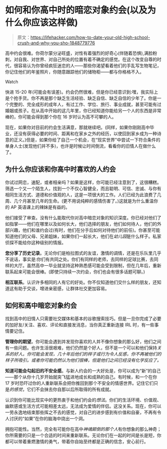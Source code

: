 # 如何和你高中时的暗恋对象约会(以及为什么你应该这样做)

> 原文：<https://lifehacker.com/how-to-date-your-old-high-school-crush-and-why-you-sho-1848779776>

高中约会很难。你荷尔蒙分泌旺盛，对性有着强烈的好奇心(伴随着恐惧),满脸粉刺，对自我、对世界、对自己所处的位置有着不确定的感觉。在这个改变自尊的时代，很容易认为你曾经疯狂迷恋的人——那些你渴望看着他们的手乱写生物笔记，你记住他们的年鉴照片，你随意跟踪他们的储物柜——都与你格格不入。

Watch

快进 15-20 年(可能会有误差)。约会仍然很难，但是你已经意识到:嘿，我实际上是个抢手货。你不再是那个缺乏生活经验、缺乏自信、缺乏自信的少年了。你是一个完整的、完全成形的成年人，有过工作、学位、旅行、事业成就，甚至可能有过婚姻或孩子。在从高中开始的这几年里，你已经知道你能给另一个人的东西是非常棒的，你可能会得到那个你在 16 岁时认为高不可攀的人。

现在，如果你对目前的约会生活满意，那就继续吧。(同样，如果你刚刚高中毕业，还没有获得必要的时间、距离和在家乡之外的经历，以使回到家乡成为一种诗意的正义。)但是，如果你给了自己一个机会，在“现实世界”中尝试一下符合条件的单身人士(发现他们并不多)，也许是时候让时间倒流，看看你的旧情人在做什么了。

## 为什么你应该和你高中时喜欢的人约会

你试过网恋，速配，或者相亲吗？如果是这样，你可能已经注意到了，这很糟糕。筛选一个又一个陌生人，找到一个不仅心智健全，而且聪明、可信、忠诚、与你有相同生活方式、道德和价值观的人，这是一项很大的工作。人们已经为此浪费了几周、几个月甚至几年的生命。(更不用说纯粹的感情伤害了。)这就是为什么重温你的 AP 英语课上的辣妹是有益的。

他们接受了审查。没有什么能取代你对高中暗恋对象的知识深度。你已经对他们了如指掌——他们在哪里以及如何长大，他们选择的朋友，他们如何待人，他们的外部兴趣，他们和谁约会过(有时，他们在分手后如何对待他们的前任)。你甚至可能知道他们的父母、兄弟姐妹，如果你们一起长大，他们在*幼儿园*是什么样子。私家侦探不能给你这种级别的情报。

**您分享了历史记录**。无论你们是柏拉图式的友谊，激情的调情，还是在乐队里几乎不说话，事实是:你们有共同之处。你们有同样的老师，去同样的足球比赛，去同样的大厅。虽然高中一毕业就坚持这种熟悉感可能会受到限制，但在几年后，重新联系起来可能会很棒。(即使只持续一次约会，你们也会有很多话题可聊。)

**相互联系**。认识许多相同的人有它的好处。你不仅知道他们交什么样的朋友，还知道这有助于交谈，增进亲密感，让群体社交更加容易。

## 如何和高中暗恋对象约会

找到高中的旧情人只需要社交媒体和基本的谷歌搜索技巧。但是一旦你完成了必要的加好友/关注、喜欢、评论和直接发消息，当你真正重新连接 IRL 时，有一些事情要记住。

**管理你的期望**。你可能会遇到并发现你喜欢的人并不像你想象的那么好，他们之间有一些问题。也许生活很艰难，他们仍然是个好人，但不是一个可以和他们保持*关系的好人。你可能会发现，几十年后他们的样子或行为令人反感，你不再被他们的样子所吸引。或者你可能仍然认为他们很棒，但是他们之间已经没有化学反应了。*

**知道可能会勾起旧的不安全感**。与新人约会的一大好处是，你可以成为“新”的自己——那个从你十几岁开始就突飞猛进地成长和成熟的自己。有时候，和一个在你 17 岁时恐吓过你的人重新联系会把你推回到那个不安全的情感世界。记住它们只是*的感觉*，它们不会抹去你自那以后所取得的所有成就。

认识到你可能比现实中的更热衷于和他们约会的*想法*。你们的生活环境、价值观、幽默感或生活方式可能相差太远，无法成为爱情的伴侣。这没关系。现在，你可以一劳永逸地结束那些挥之不去的感觉，对自己的进步感到有价值和自豪，不再有令人讨厌的“如果”在你的脑海中烧出一个洞。

拥抱可能性。当然，完全有可能你在高中*神魂颠倒的那个人*有你想象的那么神奇；你所需要的只是一个合适的时间来重新联系。无论你们在一起的时间是长是短，你都可以带着重燃激情的勇气，带着你自始至终都是正确的信念，安心前行。
